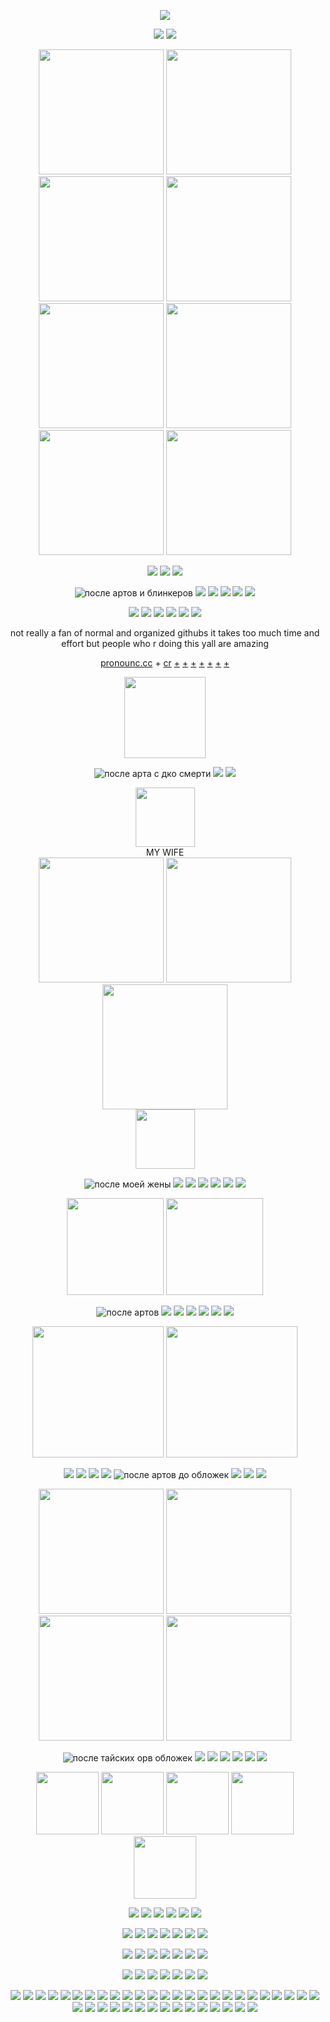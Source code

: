 <div align="center">

![](https://komarev.com/ghpvc/?username=G4-5LGD-SGJof03kps-sgsb&color=grey&style=for-the-badge&label=:3&abbreviated=true)

<p align="center"> <img src="https://64.media.tumblr.com/42c7958a5a5e7b2ed4bb5a96f89ec980/8f79d9f8d9f79809-35/s250x400/4751942882b49878baf29d257ada901c5ce40fd6.gifv"> <img src="https://64.media.tumblr.com/57e34141b0907673a8e3aca9ded0a937/0b03cbf48f56038c-01/s250x400/f4a75c015ed5eaeb3f32519902affee75a9731d8.gifv">

<div align="center"> <img src="https://img1.picmix.com/output/pic/normal/5/3/0/8/12338035_a351f.gif"height="200" /> <img src="https://64.media.tumblr.com/071707ebf700f77c601f7083553abdfd/fe138e0fa20372c4-e7/s2048x3072/30d9ca87bbd42f223ee64959db2e988e64cf366e.pnj"height="200" /> <img src="https://64.media.tumblr.com/139be21f26ae0c988c76330586c6730e/df986b8ca25a40c2-96/s2048x3072/1db3ee2ee78ec2e9b85c0a0a7bce65fed7b2e147.jpg"height="200" > <img src="https://64.media.tumblr.com/553e1cc37d0243d92e6992cdb7117764/36215c8d255058cf-9b/s2048x3072/c7f68603e015c73cbefc6731df43c741e3ef2aeb.jpg"height="200" /> <img src="https://64.media.tumblr.com/21a784e65074f5705d2e9aed8f511c3f/8db109f1bc1a4757-19/s1280x1920/13ab7e70de325bdea39c92652e6c6cf832a792a7.pnj"height="200" /> <img src="https://64.media.tumblr.com/ca20cd42e1aec22bdf49c28ad01adae4/fca66ca3d2d70e05-f2/s1280x1920/5fbc3840efe9b21facbc573b7357548c27a02388.jpg"height="200" /> <img src="https://64.media.tumblr.com/aac92f16ed2016bc51f1b49d9726a484/fc3f31a325fbda80-dc/s2048x3072/140ab3f195c689673719de91083fbd511ef53cea.jpg"height="200" /> <img src="https://64.media.tumblr.com/7a2c79268aa0f475af5ac5d9a2a2a18c/fc2491ee91538f69-dc/s500x750/8434d6474bc4abeeadcf812353802ccea5ce78bd.pnj"height="200" />

<p align="center"> <img src="https://64.media.tumblr.com/fb35ada41fbe63c67843389f5768a4ee/8336400b422a68e6-1a/s250x400/43d76c6aab974bc14c99604858ee4e0a730c87e9.gifv" /> <img src="https://64.media.tumblr.com/49668f027efdc1e77e95d1c7f5f89021/a96427dbc8edd7a8-23/s250x400/75e4fed94bc28ab1f886258d8252babc094e2ae2.gifv" /> <img src="https://y2k.neocities.org/blinkiez/newbatch/bitemeblinkie.gif" />

![после артов и блинкеров](https://autism.crd.co/assets/images/gallery05/364bbefc.png?v=69d6a439)  ![](https://64.media.tumblr.com/0bcb0a0b85b378f369e1288bfcc85329/a2c22d45d485e6f7-48/s100x200/c64212d3a7dcf09fd5e7599a624a181273f84c6f.gifv) ![](https://64.media.tumblr.com/7f06ba415f6b2fcdfeb1ed97bc137367/9a591c2777a533ae-1a/s100x200/05af04dee1ba2152d4642d876cee31c7d0d75223.pnj) ![](https://64.media.tumblr.com/3467c045e31c1c0cc178fcc5088ef616/dd7b1976f5f7f543-2e/s100x200/2f34929eb9513afe7fcf3ca70e8a74084b48bf9c.gifv) ![](https://64.media.tumblr.com/f6985e8dfc4561b63bb945e54a049a67/2f33cb600398c636-25/s250x400/bda9e3cb200fc7e871e6c1422306f295b895f4f5.gifv) ![](https://64.media.tumblr.com/48eddd33be41c7a74fb77f3fbce6704e/e16d9c3fd8438e13-67/s100x200/fb60e50a02384caf95f1a253edc57f7ccf4ade27.pnj)

![](https://64.media.tumblr.com/fad3ffc25f1d3f53516213a916dac5c8/23a36561526f35ce-d7/s100x200/baa7ee801a5d9b6aa09a83ac675bdd3b953428ba.gifv) ![](https://64.media.tumblr.com/88b485e270bdd012a838dcf83bd5bb71/61289e0d6c0c7c55-a7/s100x200/2a09d799282f870e09d07141c5eb16b2b0c23c39.pnj) ![](https://64.media.tumblr.com/35e7948428f54f5a9d024e416b2259c3/ecc09079abb54dc9-8f/s100x200/a9fd5ae465ceeefb790f4c557be2f68d055684a7.gifv) ![](https://64.media.tumblr.com/b60d29562b6324580ec207f81ffab1f1/62f416be02f70160-39/s250x400/378487990792663a97e2b2ebc4a2cb5f04171be0.pnj) ![](https://64.media.tumblr.com/565052d92a555d19d93b86440d272921/ec23ad7810d627dd-34/s100x200/e33ae867c827223fa8a7f7b6de6218c1101e7415.gifv) ![](https://64.media.tumblr.com/c5d3750ed6ebc51f4baf6958c4121adf/f06d09507e506cb1-38/s100x200/a3cf59c4341301bdca92ef3937e1318d63439d0f.gifv)
 
not really a fan of normal and organized githubs it takes too much time and effort but people who r doing this yall are amazing

[pronounc.cc](https://pronouns.cc/@soullhntwzz) + [cr](https://x.com/salaryman_28/status/1799468585833857173) [+](https://www.tumblr.com/wildrbst/738498042214465536/based-on-this-post) [+](https://www.tumblr.com/nanaparkerandtina/756911642145701888/well-i-finished-it-it-takes-8-hours-of-work-and) [+](https://www.tumblr.com/illeoust/752394057484009472) [+](https://www.tumblr.com/navitheonly/759966023901429760) [+](https://www.tumblr.com/seiseimaru/721675924052049920) [+](https://www.tumblr.com/aceofchairs/766604786431836160/its-dangerous-to-go-alone-take-this) [+](https://www.tumblr.com/evercelle/764267512920752128/orv-bookmark-draws-pt-3-chps-226-254-310)

<p align="center"> <img src="https://64.media.tumblr.com/d0d637a5621d6e5fc18f62f19fe22241/54523fd7c8027d3c-0a/s2048x3072/f417e97725801a7882603a2b0874e60de98285d3.jpg"wigth="59" height="130" />

![после арта с дко смерти](https://64.media.tumblr.com/1a355125f895a5a0f699875df0b8484f/89efc0c143c702a7-3d/s250x400/587a21232a5944fd2b1a2df1d8c7923e58f11fb2.gifv) ![](https://y2k.neocities.org/blinkiez/newbatch/self.gif) ![](https://64.media.tumblr.com/1aaf62e2688319006a9ad2ec19b9ad75/23a36561526f35ce-b1/s250x400/56efeec27c6011cc788030cb92125a951784856c.gifv)

<div align="center"> <img src="https://64.media.tumblr.com/50ac582dcbeb99e71c7f069b22bf69a8/e2f9a80a93a420ee-08/s500x750/12b9eb3918423dd992cb5b0f9c49794d6b6b6c10.pnj"height="95" />

<div align="center"> MY WIFE

<div align="center"> <img src="https://64.media.tumblr.com/d60438cdf8d313e50db3d18362c98d6f/1652b1bb1247a2ba-d7/s2048x3072/718def75d32e878e487a5e6a0aecbadb73066a38.jpg"height="200" /> <img src="https://64.media.tumblr.com/b48d836890bcca4c89872e96bfc5d190/5b0a5ad85a51406e-cc/s1280x1920/c80bab79e290391ef16b993713fb2155d062bcb9.jpg"height="200" /> <img src="https://64.media.tumblr.com/fcaa3b44ef75d8bc66b2d8488819d94b/efa7d0c29861f12c-ce/s2048x3072/1e36cc465db584510fbe652b8384db2679dbd93e.jpg"height="200" />

<div align="center"> <img src="https://64.media.tumblr.com/50ac582dcbeb99e71c7f069b22bf69a8/e2f9a80a93a420ee-08/s500x750/12b9eb3918423dd992cb5b0f9c49794d6b6b6c10.pnj"height="95" />

![после моей жены](https://64.media.tumblr.com/aa5795082ed26fc878856494a80ae1b7/1b8381f969116a1e-cf/s100x200/2c535aacda2693f17f388607ee4fcf0f37a34c06.gifv) ![](https://64.media.tumblr.com/c61f22d0a698882c07a950d390ab1aeb/1b8381f969116a1e-73/s100x200/d02db2ba346fc2b0496f9c95d79b5d6217f5c50e.gifv) ![](https://64.media.tumblr.com/1e4fa08c950afb44700ac9665fb2b43f/f823fde30f78d32c-8e/s100x200/07b469583939817315db5adb7e749550a935710e.gifv) ![](https://64.media.tumblr.com/d689d9ff1a5d1850eb66495045d881a6/d916ba42e9e7eac2-54/s250x400/55e252bde7898ea002d6d2dd2421c7815081f723.jpg) ![](https://64.media.tumblr.com/54302de0458a4c999ba82bc930d7030c/89efc0c143c702a7-99/s100x200/bd8d35fc4422d2f186f3c69c2b4f3c6b45ab3067.gifv) ![](https://64.media.tumblr.com/56a724fe8c8e0477ccdd4140eb727418/89efc0c143c702a7-ad/s100x200/8ae1a2aafa83b4ce800748a2fd23afb1e9a1ac8a.gifv) ![](https://64.media.tumblr.com/ffff24e28b538ae36a2224a15da9ca87/956f66a4dd7c0aae-a7/s100x200/57d0d459f59dee5da7d51e2627836045514e79a0.jpg)

<p align="center"> <img src="https://64.media.tumblr.com/9b5683d579cca35d4112525935da7793/88e62499ea36852a-4e/s1280x1920/6d07647cbc96a8f4bf2316cd9aa6ffa25b2d7abf.jpg"height="155" /> <img src="https://64.media.tumblr.com/982528bd970aeb52a6f6b783a3533559/97e9d1bdc8877b2f-c5/s2048x3072/31ca589897e4ea6d6a2b859c30969f869decd870.pnj"height="155" />

 ![после артов](https://hauntedmansion.crd.co/assets/images/gallery08/bae2bd1b.gif?v=17b74465) ![](https://64.media.tumblr.com/c0bc053497b6d2cdacf72607710c1e0c/8fac615fd97e86bd-f0/s100x200/ca200a449659e64d10031cbc0c7a92a629321182.gifv) ![](https://i.imgur.com/M70FPyt.gif) ![](https://i.imgur.com/vqU6SYQ.png) ![](https://64.media.tumblr.com/29fb0a6e64cf7fcf7f011c6db45069e9/e3653219d1396e0c-ad/s100x200/8a1aa652a115677fc316936dfdc61b63af78f7c1.gifv) ![](https://64.media.tumblr.com/3f017d5985cb869385a0ba8ee2448018/509dca664f2eb5e4-71/s100x200/a96931e62e8e96bd4217ec86e9bd625d43e7fabe.pnj) ![](https://i.imgur.com/eGi7brH.png)

 <p align="center"> <img src="https://64.media.tumblr.com/f828d579cce964ff56aa79c288ab704c/97e9d1bdc8877b2f-0f/s2048x3072/e187ddcea2820cf19ba05489e7d46fd629fa8b24.pnj"height="210" /> <img src="https://64.media.tumblr.com/2c86b5e4441f47182cbec525afec82ef/88e62499ea36852a-a4/s1280x1920/dc90fd849f54cedefd8769775cdb2307463ef8a7.jpg"height="210" />

![](https://hauntedmansion.crd.co/assets/images/gallery08/6054ad53_original.jpg?v=17b74465) ![](https://i.imgur.com/nbJAxiK.png) ![](https://i.imgur.com/oZi8dQw.png) ![](https://i.imgur.com/rFxE6PY.gif) ![после артов до обложек](https://64.media.tumblr.com/8e328528392d04c3012243fdd5429ae3/8bdeba2cbc867670-f8/s100x200/1ae01709863bfcfd56337aeb7190bd5815156c29.gifv) ![](https://64.media.tumblr.com/7d4fe263b3970752ac55d4f89ebc8c37/26a8b51eecf444d6-aa/s100x200/7cc8478c85802363b198cc82822c8a9f779f4c55.gifv) ![](https://64.media.tumblr.com/3b34548e10ba7a9ab1e955df30eeaae7/5f3839c1d4a4c8c5-df/s100x200/e2d0711d51f2234fb8f70180c6aa27143a4d2d6f.gifv) 
![](https://media.discordapp.net/attachments/1006272585228624032/1190052000398848151/Picsart_23-12-17_03-26-55-474.png?ex=65a0654a&is=658df04a&hm=e9275189f7fcc5603399069022416c66c584e6178f3b5131cb5b2c5a109be1b4&=&format=webp&quality=lossless&width=128&height=29) 

<p align="center"> <img src="https://64.media.tumblr.com/f71ea97a278a41fdb9ae4a51145a564b/d320397939b22284-70/s1280x1920/7e8d11b54475fae24fce0a332c09b10cfcf5a676.jpg"height="200" /> <img src="https://64.media.tumblr.com/1ba7a8b9269c28f73ca8716d4301053c/d320397939b22284-4b/s1280x1920/57e20bb2b4b21e3918ea40fbbaa039ac894d6b8b.jpg"height="200" /> 
 <img src="https://64.media.tumblr.com/2b4992445d9ed0647d45261d30d70010/d320397939b22284-34/s1280x1920/6ff52425276b1394b7a540045dd0e6bd9b68b1a7.jpg"height="200" /> <img src="https://64.media.tumblr.com/1685bde528030cbeab5b498b4d849530/d320397939b22284-9d/s1280x1920/30b67108036422561a6896eba5eb6fa9abce8142.jpg"height="200" />

![после тайских орв обложек](https://y2k.neocities.org/stamps/tumblr_inline_pbk6zbvnsb1vjkfs0_540.png) ![](https://y2k.neocities.org/stamps/tumblr_inline_pf6muqqy6n1tjl8rj_500.gif) ![](https://y2k.neocities.org/stamps2/94df5fea899150086a606c99df8fb4ba-db3tsoo.gif) ![](https://y2k.neocities.org/stamps2/pretty_good_at_bad_decisions_stamp_by_ceiestials-d9qwvu6.png) ![](https://y2k.neocities.org/stamps2/tumblr_pbffcs5mpm1xz2nuuo6_100.png) ![](https://y2k.neocities.org/stamps2/stamp___stupid_and_gay_by_chaotic_gay-dc59uan.png) ![](https://y2k.neocities.org/stamps/tumblr_p65xsqxXBo1te4ajdo9_100.png)

<p align="center"> <img src="https://media1.tenor.com/m/VrAd9NkxV74AAAAd/orv.gif"<width="100" height="100"> <img src="https://media1.tenor.com/m/WJJ04kd7RrsAAAAC/ivanluka-lukaivan.gif"<width="100" height="100"> <img src="https://media1.tenor.com/m/V9EXxf7NBqUAAAAd/angels-of-death-zack.gif"<width="100" height="100"> <img src="https://media1.tenor.com/m/Q8WiED0CxAcAAAAd/orv.gif"<width="100" height="100"> <img src="https://media1.tenor.com/m/JEdWMiXAYP0AAAAd/ivan-alien-stage.gif"<width="100" height="100"> 

![](https://64.media.tumblr.com/5d8a2ea08dec57d40bf33e9ed402d758/7d2e6e718dc66141-60/s100x200/44000aca3e0fced6d2383b79354b13ed8f1ff70e.gifv) ![](https://64.media.tumblr.com/737e123934e4795e2438ead41fdfc42d/5dae19f76b7ce58c-71/s100x200/185c59b1ee59ffbebc8a393df6a91ec8f37cf88b.gifv) ![](https://64.media.tumblr.com/796c906f0209b86bba6fbce3299fd6d4/bf20e6d390cc0ec8-da/s100x200/237152c540779f5d092d749528ffb2b0a54b0ab4.pnj) ![](https://64.media.tumblr.com/c440261cb2d03808ccdd0fdadeb6f88c/19f85f630f9c1f37-c2/s100x200/c3e3a2fd0e7814519a138de666cb199a104db9c8.jpg) ![](https://64.media.tumblr.com/ba42e2b332de9a387d8e016df1a7189e/764cdae59382678a-90/s100x200/448db51cf03d66de6e35390f638108f4dbba00d9.gifv) ![](https://64.media.tumblr.com/7cf2310cfda97c70d2beff9b6af6bcc4/7d2e6e718dc66141-cb/s100x200/0c7b4bda177d87e65ee16fe8e9ee1ce30e46b37f.gifv)

![](https://64.media.tumblr.com/68bb9e71ec030bfeb579002c6761aa36/b3d83bbf44993478-0d/s100x200/7569b62b2f614b7c533fc147604e5ea1e17dd887.gifv) ![](https://i.imgur.com/F5OM9vA.png) ![](https://i.imgur.com/uFxvhn8.gif) ![](https://64.media.tumblr.com/b0b8182e3216c710e5c4d2251201af49/b3d83bbf44993478-9a/s100x200/00f5774708742ebfeed9ea6b5498f3f67d31b173.gifv) ![](https://64.media.tumblr.com/cc48125e658008761381e8e0862d5a9a/1923bddbf54c0100-73/s100x200/c5279542eb3d2c5205cedc21e8338d2b5cb3647a.gifv) ![](https://64.media.tumblr.com/2fb4ce7c953b2a2671eda99f50cfd41b/799706bd2b4c6bad-02/s100x200/e3a56cf1d26c3a4b03981fa3808a53fe67368beb.gifv) ![](https://supplies.ju.mp/assets/images/gallery01/53388152_original.png?v=6a50b904) 

 ![](https://64.media.tumblr.com/e235152bdf77be3a69c655f59ff9a61d/aa89517f01352cf3-16/s100x200/c9970bd14a58f74a7f8d405fdf8e9a13fbe9d793.pnj) ![](https://64.media.tumblr.com/1d2ab41dcc09ec3de272dc8efc4066e3/1923bddbf54c0100-9c/s100x200/2a0848d3d5c00faeaf797e4459a1bca74206e919.gifv) ![](https://64.media.tumblr.com/49d942d916bd0deed7a5ed1a7b4fe1d9/2c23f0333b65c60f-2d/s100x200/95def5c5065cf9c7048e6fca3f7208e583314927.gifv) ![](https://images-wixmp-ed30a86b8c4ca887773594c2.wixmp.com/f/e532b008-8e2c-433f-a147-53bd65326159/de833h8-d03abd80-b387-408b-baff-17b0d81fb982.png/v1/fill/w_99,h_56/catgender_stamp_1_by_deletebas3m3nt_de833h8-fullview.png?token=eyJ0eXAiOiJKV1QiLCJhbGciOiJIUzI1NiJ9.eyJzdWIiOiJ1cm46YXBwOjdlMGQxODg5ODIyNjQzNzNhNWYwZDQxNWVhMGQyNmUwIiwiaXNzIjoidXJuOmFwcDo3ZTBkMTg4OTgyMjY0MzczYTVmMGQ0MTVlYTBkMjZlMCIsIm9iaiI6W1t7ImhlaWdodCI6Ijw9NTYiLCJwYXRoIjoiXC9mXC9lNTMyYjAwOC04ZTJjLTQzM2YtYTE0Ny01M2JkNjUzMjYxNTlcL2RlODMzaDgtZDAzYWJkODAtYjM4Ny00MDhiLWJhZmYtMTdiMGQ4MWZiOTgyLnBuZyIsIndpZHRoIjoiPD05OSJ9XV0sImF1ZCI6WyJ1cm46c2VydmljZTppbWFnZS5vcGVyYXRpb25zIl19.U9k7hZwyGnjObeGPQ8H3bdH1Z5eaiKGz6DN3Y-xnI3I) ![](https://images-wixmp-ed30a86b8c4ca887773594c2.wixmp.com/f/58ac2165-dcd1-4a53-a988-dff595e693fb/d1cz43v-9ea5cb6b-2180-421d-bb87-eca4d1df0e8a.jpg/v1/fill/w_100,h_55,q_75,strp/stamp__support_plotting_by_xxsomeoneelsexx_d1cz43v-fullview.jpg?token=eyJ0eXAiOiJKV1QiLCJhbGciOiJIUzI1NiJ9.eyJzdWIiOiJ1cm46YXBwOjdlMGQxODg5ODIyNjQzNzNhNWYwZDQxNWVhMGQyNmUwIiwiaXNzIjoidXJuOmFwcDo3ZTBkMTg4OTgyMjY0MzczYTVmMGQ0MTVlYTBkMjZlMCIsIm9iaiI6W1t7ImhlaWdodCI6Ijw9NTUiLCJwYXRoIjoiXC9mXC81OGFjMjE2NS1kY2QxLTRhNTMtYTk4OC1kZmY1OTVlNjkzZmJcL2QxY3o0M3YtOWVhNWNiNmItMjE4MC00MjFkLWJiODctZWNhNGQxZGYwZThhLmpwZyIsIndpZHRoIjoiPD0xMDAifV1dLCJhdWQiOlsidXJuOnNlcnZpY2U6aW1hZ2Uub3BlcmF0aW9ucyJdfQ.-wrw2MWUNtwkWhYkgYQKp4eU0rjoB1ooYRnXXp68sKw) ![](https://64.media.tumblr.com/4b02e5236e78e001d72a3175b5027934/8279b7010ca4bde0-44/s250x250_c1/8881fdb26ae88243a2001e909226b2c449df92b1.gifv) ![](https://64.media.tumblr.com/4396953c03bd6909d9399d035c973645/a7e2c73ddfcb6d77-3c/s100x200/15060b5208ed27c786608c425ef21d6b709adc1e.png) 

![](https://64.media.tumblr.com/27c504151b5e728aad652f3e90b3e3a5/3bf342d5fb793082-02/s100x200/6cf4503d22e27c1046ace9ceae78cb9772ce3db2.png) ![](https://64.media.tumblr.com/75f5c54560b92fff14f1aead294e0afa/tumblr_pcps6hGVlv1xbgu08o9_100.gifv) ![](https://64.media.tumblr.com/ac55b1666a01b9faacbb7913d63e11de/014230e4e29353bf-50/s100x200/7dd33505f2f7948d3ef0007da54ec6f5388e7d9b.png) ![](https://64.media.tumblr.com/cf5936a19155f05ed861c0ce3fcbfa9c/bde6735cbb991692-db/s100x200/2f5adbe57c0a08077df844988a77c9800d5f2171.gifv) ![](https://64.media.tumblr.com/b4a3755aea7631eb30ba56b756357397/tumblr_py21cqGexn1xbgu08o6_100.png) ![](https://64.media.tumblr.com/fc33cae1c9c74d97c780ad6d42cdf4d9/tumblr_pwbn4une0B1xbgu08o1_100.gifv) ![](https://64.media.tumblr.com/be085f9c784afc4cbb95c1b3148d056e/tumblr_pcpr5eL1NL1xbgu08o7_100.gifv) 

![](https://64.media.tumblr.com/0198a276a622d1994c802c833a345627/0ba30760c2048f65-7e/s250x400/06a91a03a616f3bb10306b97ee8e6b18ab4956b5.gifv)  ![](https://64.media.tumblr.com/3b5caecc0994508720954b342b6c58a6/567275f7ff399e52-68/s250x400/c599fce5c79e4286fa59baaa822cbb265901567b.gifv)  ![](https://64.media.tumblr.com/a5490a4d663939c7196d738638fb2a6b/5ee10cf3657cb118-0a/s250x400/356437f131673f65063a10c9a4e47ca10f680bf6.gifv) ![](https://64.media.tumblr.com/cce67115194fe4827bc0a8b740a2ebfc/d3d80378d1eb2f37-81/s250x400/cf69b1dc7773b84ff79f1c855bdd1d3e3210cba3.webp) ![](https://64.media.tumblr.com/0168e5213b9d8570b76e98f4ae874bae/722a7e10bd16df71-25/s250x400/2e641865efeb6e4f71eb9311c57bf844761f4c14.gifv) ![](https://64.media.tumblr.com/2c379b1b2c17eaa43dceac69de7749c6/567275f7ff399e52-3a/s250x400/2067ec1a6bcb49280268692d413c9f9957480766.gifv) ![](https://64.media.tumblr.com/f88b271a5cb99f3a0e4b9bc3a237355f/9750248c2def1884-01/s250x400/e5153ddfcdc6a6943238bac1c9e20a69274722ce.gifv) ![]([https://i.imgur.com/992ESzd.gif](https://i.imgur.com/jAU0eC6.gif)) ![](https://64.media.tumblr.com/e8f673e7c2dc54876ffc87a5d4a70ea0/e3d74bcf0487c807-a3/s250x400/eb2a91d783cdc7b89f4b6210bbe3dc6e5e68ed16.gifv) ![](https://64.media.tumblr.com/ff5d816dacdb4449aa8e73179542d277/881896968d11e00f-a5/s250x400/6c3180cb9339fe7883babf5ab24c94e9b6742929.pnj) ![](https://64.media.tumblr.com/7cb73c51272ea8038ec71ff2d0794cdc/c45750dc5f8c4ec4-fe/s250x400/6d8797dd3a314350e2629275d771f11b4023dd3c.gifv) ![](https://64.media.tumblr.com/17252dac1c68675520b69adefa42242b/26f6392655aacdf9-bc/s250x400/b190593895fdd1ae61013ca7275cba89b823762c.gifv) ![](https://64.media.tumblr.com/6d61fb3f637c392955e822cdd1349ed9/8ee5c8d0967c3a46-44/s250x400/3b2d24df553178de57515bcdd5a9316103e02461.gifv) ![](https://64.media.tumblr.com/4408c77321a9f5fbff312fbe6de5d818/36a9110938ee33e6-7c/s250x400/f264443407f86f28224fe837d56b1798348006da.gifv) ![](https://i.imgur.com/ObAxFN7.gif) ![](https://64.media.tumblr.com/f6c63fe4966d9733e49ac8a5b0875b4f/0c112bcbfaf9b285-6d/s250x400/1c60a89e80a6ae231cab72fda54b2fe4076a8638.gifv) ![](https://64.media.tumblr.com/8f06b18be4f8bcba2fbc9a620181aaf6/a649c2f7e0fdc42c-52/s250x400/72b32e687df9f37d8e680162b85f7dd6afe68056.gifv) ![](https://64.media.tumblr.com/688c2e37caa614615d5ea247cfd56af4/e3d74bcf0487c807-c2/s250x400/7899ae1bbbacfb58fc8dce2bf860ed80c360aa34.gifv) ![](https://64.media.tumblr.com/d136f6dcae567e4dfed8700420f9eea6/23d531fb15fb3a29-6f/s250x400/446dbe5130e5f34cd0c21d5a987f0a4e8a285dc1.gifv) ![](https://64.media.tumblr.com/e6f3eb7b841fd88b2649520ee7a1b58e/9278f0da5d217a59-2f/s250x400/3e53100d29929c3b3d2d5856caf04a82510bd53e.gifv) ![](https://64.media.tumblr.com/491842bced3b03b3915e5d115be443e6/881896968d11e00f-35/s250x400/73f4170bff3b642b15eb8735f7e6fd19fb931bc9.gifv) ![](https://pix.crd.co/assets/images/gallery09/94d11c54.gif?v=ca70c28c) ![](https://pix.crd.co/assets/images/gallery09/bccc4bdf.gif?v=ca70c28c) ![](https://64.media.tumblr.com/b7c4b4211fe9465b3c3552ccbb374f0f/0b03cbf48f56038c-ce/s250x400/84e717081364a46d9040232ebcfd35a3eed087f8.gifv) ![](https://pix.crd.co/assets/images/gallery09/1e81e3ef.gif?v=ca70c28c) ![](https://pix.crd.co/assets/images/gallery09/44fde8e7.gif?v=ca70c28c) ![](https://i.imgur.com/FxyMY9a.gif) ![](https://64.media.tumblr.com/f938db286647d3fc4404282a9b4b75e4/3c3e45e2d0e56493-43/s250x400/699650c7012fcae5d89e55917ec8d0770c0a761b.gifv) ![](https://i.imgur.com/B1WKA4K.gif) ![](https://i.imgur.com/GVRp2VV.gif) ![](https://64.media.tumblr.com/48c1fb0da3d9cbfb6e900fd690df3d29/9750248c2def1884-e6/s250x400/6840d8a47f026143521c6e97abec3502d4f2c800.gifv) ![](https://y2k.neocities.org/blinkiez/1557044guouyvicm5.gif) ![](https://y2k.neocities.org/blinkiez/tumblr_pc7kdbMIVm1w08yg0o6_250.gif) ![](https://y2k.neocities.org/blinkiez/536764x7k3dpib5i.gif) ![](https://y2k.neocities.org/blinkiez/tumblr_inline_pf9piaZVjo1vr4rc0_500.gif) ![](https://64.media.tumblr.com/e2ed74146ce567cb4887d833798c1bca/4cdc60c64d8dc7fd-5e/s250x400/71fbae6164c7ba9aa73a18fdc10da6765e3a5bbd.gifv) ![](https://64.media.tumblr.com/dbdb9c28297408b0b2413795b61602e2/c45750dc5f8c4ec4-c9/s250x400/3a463cc341510d1b86babe4e94d9184bbfbf28f5.gifv) ![](https://64.media.tumblr.com/b9e80093b0f56646aaf107959535e121/44b88cdeb699e68c-75/s250x400/9e9a8455abb47a295a38a55737055e3090950d44.gifv) ![](https://64.media.tumblr.com/1dbeff682df119f8b680b431ad9024f2/0ba30760c2048f65-c7/s250x400/515257cf5e1f2b1ccf748621b7721531873145e5.gifv) ![](https://i.imgur.com/gtSNvfO.gif)

